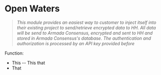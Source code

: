 # Open Waters

> *This module provides an easiest way to customer to inject itself into their existing project to send/retrieve encrypted data to HH. All data will be send to Armada Consensus, encrypted and sent to HH and stored in Armada Consensus's database. The authentication and authorization is processed by an API key provided before*

Function:

- This
-- This that
- That

